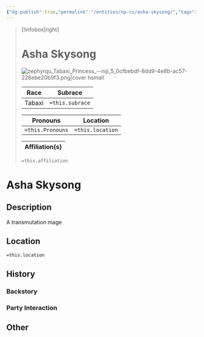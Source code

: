 ```yaml
---
{"dg-publish":true,"permalink":"/entities/np-cs/asha-skysong/","tags":["Creature","NPC"]}
---
```



> [!infobox|right]
> # Asha Skysong
> ![zephyrqu_Tabaxi_Princess_--niji_5_0cfbebdf-8dd9-4e8b-ac57-226ebe20b9f3.png|cover hsmall](/img/user/Images/zephyrqu_Tabaxi_Princess_--niji_5_0cfbebdf-8dd9-4e8b-ac57-226ebe20b9f3.png)
> 
> Race | Subrace |
> ---|---|
> Tabaxi | `=this.subrace` |
> 
> 
> Pronouns|Location| 
> ---|---|
> `=this.Pronouns`|`=this.location`|
> 
> Affiliation(s)|
> ---|
> `=this.affiliation`






# Asha Skysong

## Description
A transmutation mage
## Location
`=this.location`
## History

### Backstory

### Party Interaction

## Other


